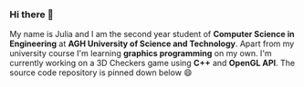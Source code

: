 ### Hi there 👋

My name is Julia and I am the second year student of **Computer Science in Engineering** at **AGH University of Science and Technology**.
Apart from my university course I'm learning **graphics programming** on my own. I'm currently working on a 3D Checkers game using **C++** and **OpenGL API**. The source code repository is pinned down below 😄

<!--**jbahyrycz/jbahyrycz** is a ✨ _special_ ✨ repository because its `README.md` (this file) appears on your GitHub profile.

Here are some ideas to get you started:

- 🔭 I’m currently working on ...
- 🌱 I’m currently learning ...
- 👯 I’m looking to collaborate on ...
- 🤔 I’m looking for help with ...
- 💬 Ask me about ...
- 📫 How to reach me: ...
- 😄 Pronouns: ...
- ⚡ Fun fact: ... -->
